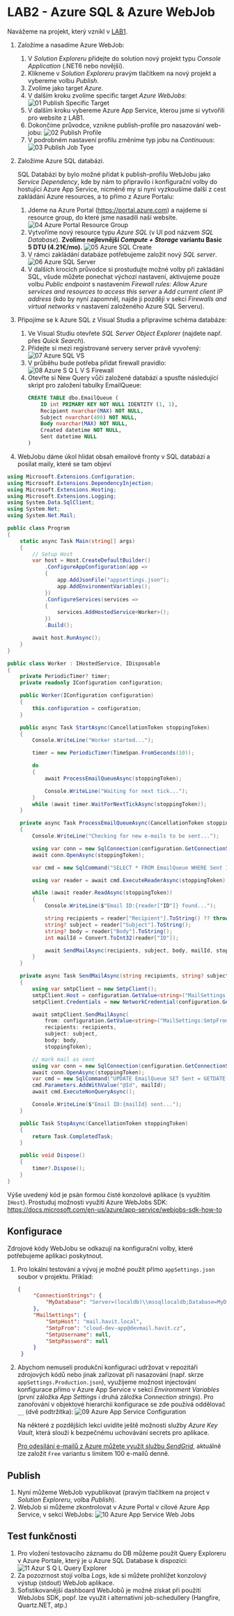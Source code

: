 ﻿# LAB2 - Azure SQL & Azure WebJob

Navážeme na projekt, který vznikl v [LAB1](../Lab1-AzureWebSiteDeployment/).

1. Založíme a nasadíme Azure WebJob:
   1. V *Solution Exploreru* přidejte do solution nový projekt typu *Console Application* (.NET6 nebo novější).
   1. Klikneme v *Solution Exploreru* pravým tlačítkem na nový projekt a vybereme volbu *Publish*.
   1. Zvolíme jako target *Azure*.
   4. V dalším kroku zvolíme specific target *Azure WebJobs*:
      ![01 Publish Specific Target](img/01-Publish-SpecificTarget.png)
   5. V dalším kroku vybereme Azure App Service, kterou jsme si vytvořili pro website z LAB1.
   6. Dokončíme průvodce, vznikne publish-profile pro nasazování web-jobu:
		![02 Publish Profile](img/02-Publish-Profile.png)
   7. V podrobném nastavení profilu změníme typ jobu na  *Continuous*:
		![03 Publish Job Tyoe](img/03-Publish-JobType.png)

1. Založíme Azure SQL databázi.

   SQL Databázi by bylo možné přidat k publish-profilu WebJobu jako *Service Dependency*, kde by nám to připravilo i konfigurační volby do hostující Azure App Service, nicméně my si nyní vyzkoušíme další z cest zakládání Azure resources, a to přímo z Azure Portalu:
   1. Jdeme na Azure Portal (https://portal.azure.com) a najdeme si resource group, do které jsme nasadili naší website.
		![04 Azure Portal Resource Group](img/04-AzurePortal-ResourceGroup.png)
	2. Vytvoříme nový resource typu *Azure SQL* (v UI pod názvem *SQL Database*). **Zvolíme nejlevnější *Compute + Storage* variantu Basic 5 DTU (4.21€/mo).** 
        ![05 Azure SQL Create](img/05-AzureSQL-Create.png)
    3. V rámci zakládání databáze potřebujeme založit nový *SQL server*.
		![06 Azure SQL Server](img/06-AzureSQL-Server.png)
	1. V dalších krocích průvodce si prostudujte možné volby při zakládání SQL, všude můžete ponechat výchozí nastavení, aktivujeme pouze volbu _Public endpoint_ s nastavením _Firewall rules:_ *Allow Azure services and resources to access this server* a _Add current client IP address_ (kdo by nyní zapomněl, najde ji později v sekci *Firewalls and virtual networks* v nastavení založeného Azure SQL Serveru).


1. Připojíme se k Azure SQL z Visual Studia a připravíme schéma databáze:
	1. Ve Visual Studiu otevřete *SQL Server Object Explorer* (najdete např. přes *Quick Search*).
    2. Přidejte si mezi registrované servery server právě vyvořený:
       ![07 Azure SQL VS](img/07-AzureSQL-VS.png)
    3. V průběhu bude potřeba přidat firewall pravidlo:
       ![08 Azure S Q L V S Firewall](img/08-AzureSQL-VS-Firewall.png)
    4. Otevřte si New Query vůči založené databázi a spusťte následující skript pro založení tabulky EmailQueue:
		```sql
		CREATE TABLE dbo.EmailQueue (
			ID int PRIMARY KEY NOT NULL IDENTITY (1, 1),
			Recipient nvarchar(MAX) NOT NULL,
			Subject nvarchar(400) NOT NULL,
			Body nvarchar(MAX) NOT NULL,
			Created datetime NOT NULL,
			Sent datetime NULL
		)
		```

1. WebJobu dáme úkol hlídat obsah emailové fronty v SQL databázi a posílat maily, které se tam objeví

```csharp
using Microsoft.Extensions.Configuration;
using Microsoft.Extensions.DependencyInjection;
using Microsoft.Extensions.Hosting;
using Microsoft.Extensions.Logging;
using System.Data.SqlClient;
using System.Net;
using System.Net.Mail;

public class Program
{
	static async Task Main(string[] args)
	{
		// Setup Host
		var host = Host.CreateDefaultBuilder()
			.ConfigureAppConfiguration(app =>
			{
				app.AddJsonFile("appsettings.json");
				app.AddEnvironmentVariables();
			})
			.ConfigureServices(services =>
			{
				services.AddHostedService<Worker>();
			})
			.Build();

		await host.RunAsync();
	}
}

public class Worker : IHostedService, IDisposable
{
	private PeriodicTimer? timer;
	private readonly IConfiguration configuration;

	public Worker(IConfiguration configuration)
	{
		this.configuration = configuration;
	}

	public async Task StartAsync(CancellationToken stoppingToken)
	{
		Console.WriteLine("Worker started...");

		timer = new PeriodicTimer(TimeSpan.FromSeconds(10));

		do
		{
			await ProcessEmailQueueAsync(stoppingToken);

			Console.WriteLine("Waiting for next tick...");
		}
		while (await timer.WaitForNextTickAsync(stoppingToken));
	}

	private async Task ProcessEmailQueueAsync(CancellationToken stoppingToken)
	{
		Console.WriteLine("Checking for new e-mails to be sent...");

		using var conn = new SqlConnection(configuration.GetConnectionString("MyDatabase"));
		await conn.OpenAsync(stoppingToken);

		var cmd = new SqlCommand("SELECT * FROM EmailQueue WHERE Sent IS NULL", conn);

		using var reader = await cmd.ExecuteReaderAsync(stoppingToken);

		while (await reader.ReadAsync(stoppingToken))
		{
			Console.WriteLine($"Email ID:{reader["ID"]} found...");

			string recipients = reader["Recipient"].ToString() ?? throw new InvalidOperationException("Recipient not provided");
			string? subject = reader["Subject"].ToString();
			string? body = reader["Body"].ToString();
			int mailId = Convert.ToInt32(reader["ID"]);

			await SendMailAsync(recipients, subject, body, mailId, stoppingToken);
		}
	}

	private async Task SendMailAsync(string recipients, string? subject, string? body, int mailId, CancellationToken stoppingToken)
	{
		using var smtpClient = new SmtpClient();
		smtpClient.Host = configuration.GetValue<string>("MailSettings:SmtpHost");
		smtpClient.Credentials = new NetworkCredential(configuration.GetValue<string>("MailSettings:SmtpUsername"), configuration.GetValue<string>("MailSettings:SmtpPassword"));

		await smtpClient.SendMailAsync(
			from: configuration.GetValue<string>("MailSettings:SmtpFrom"),
			recipients: recipients,
			subject: subject,
			body: body,
			stoppingToken);

		// mark mail as sent
		using var conn = new SqlConnection(configuration.GetConnectionString("MyDatabase"));
		await conn.OpenAsync(stoppingToken);
		var cmd = new SqlCommand("UPDATE EmailQueue SET Sent = GETDATE()  WHERE Id = @ID", conn);
		cmd.Parameters.AddWithValue("@Id", mailId);
		await cmd.ExecuteNonQueryAsync();

		Console.WriteLine($"Email ID:{mailId} sent...");
	}

	public Task StopAsync(CancellationToken stoppingToken)
	{
		return Task.CompletedTask;
	}

	public void Dispose()
	{
		timer?.Dispose();
	}
}
```

Výše uvedený kód je psán formou čisté konzolové aplikace (s využitím `IHost`). Prostuduj možnosti využití Azure WebJobs SDK: https://docs.microsoft.com/en-us/azure/app-service/webjobs-sdk-how-to



## Konfigurace
Zdrojové kódy WebJobu se odkazují na konfigurační volby, které potřebujeme aplikaci poskytnout.

1. Pro lokální testování a vývoj je možné použít přímo `appSettings.json` soubor v projektu. Příklad:
   ```json
   {
		"ConnectionStrings": {
			"MyDatabase": "Server=(localdb)\\mssqllocaldb;Database=MyDatabase;Trusted_Connection=True;"
		},
		"MailSettings": {
			"SmtpHost": "mail.havit.local",
			"SmtpFrom": "cloud-dev-app@devmail.havit.cz",
			"SmtpUsername": null,
			"SmtpPassword": null
		}
	}
   ```
2. Abychom nemuseli produkční konfiguraci udržovat v repozitáři zdrojových kódů nebo jinak zařizovat při nasazování (např. skrze `appSettings.Production.json`), využijeme možnost injectování konfigurace přímo v Azure App Service v sekci *Environment Variables* (první záložka *App Settings* i druhá záložka *Connection strings*). Pro zanořování v objektové hierarchii konfigurace se zde používá oddělovač `__` (dvě podtržítka):
	![09 Azure App Service Configuration](img/09-AzureAppService-Configuration.png)

	Na některé z pozdějších lekcí uvidíte ještě možnosti služby *Azure Key Vault*, která slouží k bezpečnému uchovávání secrets pro aplikace.
	
	[Pro odesílání e-mailů z Azure můžete využít službu *SendGrid*](https://www.twilio.com/docs/sendgrid/for-developers/partners/microsoft-azure-2021), aktuálně lze založit `Free` variantu s limitem 100 e-mailů denně.
	
	

## Publish
1. Nyní můžeme WebJob vypublikovat (pravým tlačítkem na project v *Solution Exploreru*, volba *Publish*).
2. WebJob si můžeme zkontrolovat v Azure Portal v cílové Azure App Service, v sekci WebJobs:
	![10 Azure App Service Web Jobs](img/10-AzureAppService-WebJobs.png)



## Test funkčnosti

1. Pro vložení testovacího záznamu do DB můžeme použít Query Exploreru v Azure Portale, který je u Azure SQL Database k dispozici:
	![11 Azur S Q L Query Explorer](img/11-AzureSQL-QueryExplorer.png)
2. Za pozozrnost stojí volba *Logs*, kde si můžete prohlížet konzolový výstup (stdout) WebJob aplikace.
3. Sofistikovanější dashboard WebJobů je možné získat při použití WebJobs SDK, popř. lze využít i alternativní job-schedullery (Hangfire, Quartz.NET, atp.)
